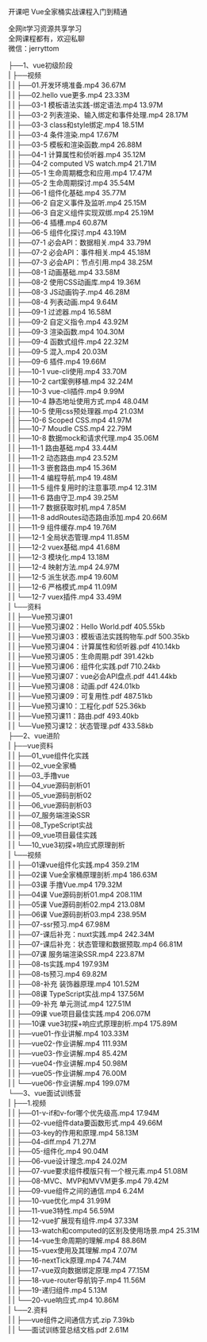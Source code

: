 开课吧 Vue全家桶实战课程入门到精通

全网it学习资源共享学习<br>全网课程都有，欢迎私聊<br>微信：jerryttom<br>

├──1、vue初级阶段<br> | ├──视频<br> | | ├──01.开发环境准备.mp4 36.67M<br> | | ├──02.hello vue更多.mp4 23.33M<br> | | ├──03-1 模板语法实践-绑定语法.mp4 13.97M<br> | | ├──03-2 列表渲染、输入绑定和事件处理.mp4 28.17M<br> | | ├──03-3 class和style绑定.mp4 18.51M<br> | | ├──03-4 条件渲染.mp4 17.67M<br> | | ├──03-5 模板和渲染函数.mp4 26.88M<br> | | ├──04-1 计算属性和侦听器.mp4 35.12M<br> | | ├──04-2 computed VS watch.mp4 21.71M<br> | | ├──05-1 生命周期概念和应用.mp4 17.47M<br> | | ├──05-2 生命周期探讨.mp4 35.54M<br> | | ├──06-1 组件化基础.mp4 35.77M<br> | | ├──06-2 自定义事件及监听.mp4 25.15M<br> | | ├──06-3 自定义组件实现双绑.mp4 25.19M<br> | | ├──06-4 插槽.mp4 60.87M<br> | | ├──06-5 组件化探讨.mp4 43.19M<br> | | ├──07-1 必会API：数据相关.mp4 33.79M<br> | | ├──07-2 必会API：事件相关.mp4 45.18M<br> | | ├──07-3 必会API：节点引用.mp4 38.25M<br> | | ├──08-1 动画基础.mp4 33.58M<br> | | ├──08-2 使用CSS动画库.mp4 19.36M<br> | | ├──08-3 JS动画钩子.mp4 46.28M<br> | | ├──08-4 列表动画.mp4 9.64M<br> | | ├──09-1 过滤器.mp4 16.58M<br> | | ├──09-2 自定义指令.mp4 43.92M<br> | | ├──09-3 渲染函数.mp4 104.30M<br> | | ├──09-4 函数式组件.mp4 22.32M<br> | | ├──09-5 混入.mp4 20.03M<br> | | ├──09-6 插件.mp4 19.66M<br> | | ├──10-1 vue-cli使用.mp4 33.70M<br> | | ├──10-2 cart案例移植.mp4 32.24M<br> | | ├──10-3 vue-cli插件.mp4 9.99M<br> | | ├──10-4 静态地址使用方式.mp4 48.04M<br> | | ├──10-5 使用css预处理器.mp4 21.03M<br> | | ├──10-6 Scoped CSS.mp4 41.97M<br> | | ├──10-7 Moudle CSS.mp4 22.79M<br> | | ├──10-8 数据mock和请求代理.mp4 35.06M<br> | | ├──11-1 路由基础.mp4 33.44M<br> | | ├──11-2 动态路由.mp4 23.52M<br> | | ├──11-3 嵌套路由.mp4 15.36M<br> | | ├──11-4 编程导航.mp4 19.48M<br> | | ├──11-5 组件复用时的注意事项.mp4 12.31M<br> | | ├──11-6 路由守卫.mp4 39.25M<br> | | ├──11-7 数据获取时机.mp4 7.85M<br> | | ├──11-8 addRoutes动态路由添加.mp4 20.66M<br> | | ├──11-9 组件缓存.mp4 19.76M<br> | | ├──12-1 全局状态管理.mp4 11.85M<br> | | ├──12-2 vuex基础.mp4 41.68M<br> | | ├──12-3 模块化.mp4 13.18M<br> | | ├──12-4 映射方法.mp4 24.97M<br> | | ├──12-5 派生状态.mp4 19.60M<br> | | ├──12-6 严格模式.mp4 11.09M<br> | | └──12-7 vuex插件.mp4 33.49M<br> | └──资料<br> | | ├──Vue预习课01<br> | | ├──Vue预习课02：Hello World.pdf 405.55kb<br> | | ├──Vue预习课03：模板语法实践购物车.pdf 500.35kb<br> | | ├──Vue预习课04：计算属性和侦听器.pdf 410.14kb<br> | | ├──Vue预习课05：生命周期.pdf 391.42kb<br> | | ├──Vue预习课06：组件化实践.pdf 710.24kb<br> | | ├──Vue预习课07：vue必会API盘点.pdf 441.44kb<br> | | ├──Vue预习课08：动画.pdf 424.01kb<br> | | ├──Vue预习课09：可复用性.pdf 487.51kb<br> | | ├──Vue预习课10：工程化.pdf 525.36kb<br> | | ├──Vue预习课11：路由.pdf 493.40kb<br> | | └──Vue预习课12：状态管理.pdf 433.58kb<br> ├──2、vue进阶<br> | ├──vue资料<br> | | ├──01_vue组件化实践<br> | | ├──02_vue全家桶<br> | | ├──03_手撸vue<br> | | ├──04_vue源码剖析01<br> | | ├──05_vue源码剖析02<br> | | ├──06_vue源码剖析03<br> | | ├──07_服务端渲染SSR<br> | | ├──08_TypeScript实战<br> | | ├──09_vue项目最佳实践<br> | | └──10_vue3初探+响应式原理剖析<br> | └──视频<br> | | ├──01课vue组件化实践.mp4 359.21M<br> | | ├──02课 Vue全家桶原理剖析.mp4 186.63M<br> | | ├──03课 手撸Vue.mp4 179.32M<br> | | ├──04课 Vue源码剖析01.mp4 208.11M<br> | | ├──05课 Vue源码剖析02.mp4 213.08M<br> | | ├──06课 Vue源码剖析03.mp4 238.95M<br> | | ├──07-ssr预习.mp4 67.98M<br> | | ├──07-课后补充：nuxt实践.mp4 242.34M<br> | | ├──07-课后补充：状态管理和数据预取.mp4 66.81M<br> | | ├──07课 服务端渲染SSR.mp4 223.87M<br> | | ├──08-ts实践.mp4 197.93M<br> | | ├──08-ts预习.mp4 69.82M<br> | | ├──08-补充 装饰器原理.mp4 101.52M<br> | | ├──08课 TypeScript实战.mp4 137.56M<br> | | ├──09-补充 单元测试.mp4 127.51M<br> | | ├──09课 vue项目最佳实践.mp4 206.07M<br> | | ├──10课 vue3初探+响应式原理剖析.mp4 175.89M<br> | | ├──vue01-作业讲解.mp4 103.33M<br> | | ├──vue02-作业讲解.mp4 111.93M<br> | | ├──vue03-作业讲解.mp4 85.42M<br> | | ├──vue04-作业讲解.mp4 50.98M<br> | | ├──vue05-作业讲解.mp4 76.00M<br> | | └──vue06-作业讲解.mp4 199.07M<br> └──3、vue面试训练营<br> | ├──1.视频<br> | | ├──01-v-if和v-for哪个优先级高.mp4 17.94M<br> | | ├──02-vue组件data要函数形式.mp4 49.66M<br> | | ├──03-key的作用和原理.mp4 58.13M<br> | | ├──04-diff.mp4 71.27M<br> | | ├──05-组件化.mp4 90.04M<br> | | ├──06-vue设计理念.mp4 24.02M<br> | | ├──07-vue要求组件模版只有一个根元素.mp4 51.08M<br> | | ├──08-MVC、MVP和MVVM更多.mp4 79.42M<br> | | ├──09-vue组件之间的通信.mp4 6.24M<br> | | ├──10-vue优化.mp4 31.99M<br> | | ├──11-vue3特性.mp4 56.59M<br> | | ├──12-vue扩展现有组件.mp4 37.33M<br> | | ├──13-watch和computed的区别及使用场景.mp4 25.31M<br> | | ├──14-vue生命周期的理解.mp4 88.86M<br> | | ├──15-vuex使用及其理解.mp4 7.07M<br> | | ├──16-nextTick原理.mp4 74.74M<br> | | ├──17-vue双向数据绑定原理.mp4 77.15M<br> | | ├──18-vue-router导航钩子.mp4 11.56M<br> | | ├──19-递归组件.mp4 5.13M<br> | | └──20-vue响应式.mp4 10.86M<br> | └──2.资料<br> | | ├──vue组件之间通信方式.zip 7.39kb<br> | | └──面试训练营总结文档.pdf 2.61M